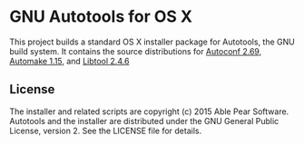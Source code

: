 GNU Autotools for OS X
======================

This project builds a standard OS X installer package for Autotools, the GNU
build system. It contains the source distributions for [Autoconf 2.69][1], 
[Automake 1.15][2], and [Libtool 2.4.6][3]


License
-------
The installer and related scripts are copyright (c) 2015 Able Pear Software.
Autotools and the installer are distributed under the GNU General Public 
License, version 2. See the LICENSE file for details.

[1]: https://www.gnu.org/software/autoconf/autoconf.html "Autoconf"
[2]: https://www.gnu.org/software/automake/automake.html "Automake"
[3]: https://www.gnu.org/software/libtool/libtool.html "Libtool"

